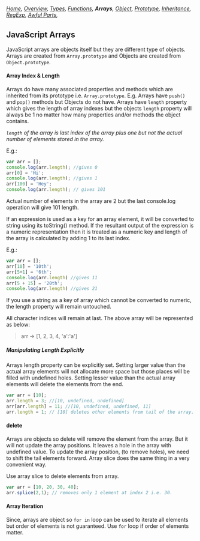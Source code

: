 ###### *[Home](https://tashbalrai.github.io)*, [Overview](/js/index.html), [Types](/js/types.html), [Functions](/js/functions.html), **Arrays**, [Object](/js/object.html), [Prototype](/js/proto.html), [Inheritance](/js/inheritance.html), [RegExp](/js/regexp.html), [Awful Parts](/js/awful.html),

## JavaScript Arrays
JavaScript arrays are objects itself but they are different type of objects. Arrays are created from ```Array.prototype``` and Objects are created from ```Object.prototype```.

#### Array Index & Length
Arrays do have many associated properties and methods which are inherited from its prototype i.e. ```Array.prototype```. E.g. Arrays have ```push()``` and ```pop()``` methods but Objects do not have. Arrays have ```length``` property which gives the length of array indexes but the objects ```length``` property will always be 1 no matter how many properties and/or methods the object contains. 

*```length``` of the array is last index of the array plus one but not the actual number of elements stored in the array.*

E.g.:

```javascript
var arr = [];
console.log(arr.length); //gives 0
arr[0] = 'Hi';
console.log(arr.length); //gives 1
arr[100] = 'Hey';
console.log(arr.length); // gives 101
```

Actual number of elements in the array are 2 but the last console.log operation will give 101 length.

If an expression is used as a key for an array element, it will be converted to string using its toString() method. If the resultant output of the expression is a numeric representation then it is treated as a numeric key and length of the array is calculated by adding 1 to its last index.

E.g.:
```javascript
var arr = [];
arr[10] = '10th';
arr[5+1] = '6th';
console.log(arr.length) //gives 11
arr[5 + 15] = '20th';
console.log(arr.length) //gives 21
```
If you use a string as a key of array which cannot be converted to numeric, the length property will remain untouched.

All character indices will remain at last. The above array will be represented as below:

> arr -> [1, 2, 3, 4, 'a':'a']

##### Manipulating Length Explicitly
Arrays length property can be explicitly set. Setting larger value than the actual array elements will not allocate more space but those places will be filled with undefined holes. Setting lesser value than the actual array elements will delete the elements from the end.

```javascript
var arr = [10];
arr.length = 3; //[10, undefined, undefined]
arr[arr.length] = 11; //[10, undefined, undefined, 11]
arr.length = 1; // [10] deletes other elements from tail of the array.
```

#### delete
Arrays are objects so delete will remove the element from the array. But it will not update the array positions. It leaves a hole in the array with undefined value. To update the array position, (to remove holes), we need to shift the tail elements forward. Array slice does the same thing in a very convenient way.

Use array slice to delete elements from array.

```javascript
var arr = [10, 20, 30, 40];
arr.splice(2,1); // removes only 1 element at index 2 i.e. 30.
```

#### Array Iteration
Since, arrays are object so ```for in``` loop can be used to iterate all elements but order of elements is not guaranteed.
Use ```for``` loop if order of elements matter.
